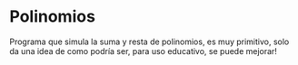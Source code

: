 # Polinomios
Programa que simula la suma y resta de polinomios, es muy primitivo, solo da una idea de como podría ser,
para uso educativo, se puede mejorar!
